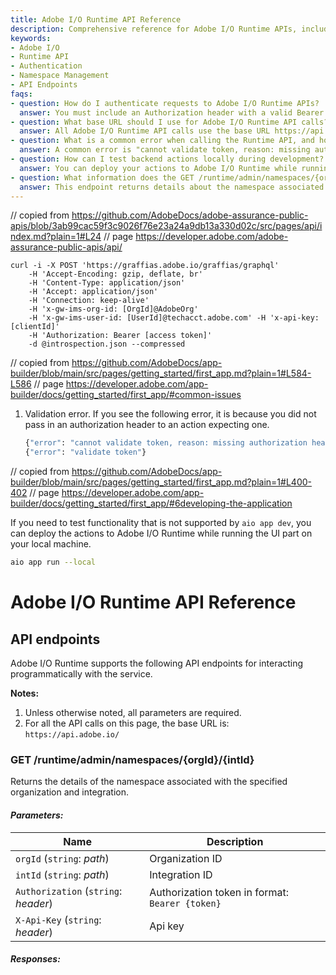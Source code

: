 ```yaml
---
title: Adobe I/O Runtime API Reference
description: Comprehensive reference for Adobe I/O Runtime APIs, including endpoint details, authentication requirements, and common troubleshooting solutions.
keywords:
- Adobe I/O
- Runtime API
- Authentication
- Namespace Management
- API Endpoints
faqs:
- question: How do I authenticate requests to Adobe I/O Runtime APIs?
  answer: You must include an Authorization header with a valid Bearer token and provide your API key in the X-Api-Key header when making API requests.
- question: What base URL should I use for Adobe I/O Runtime API calls?
  answer: All Adobe I/O Runtime API calls use the base URL https://api.adobe.io/. Make sure to append the appropriate endpoint path to this base URL.
- question: What is a common error when calling the Runtime API, and how can I resolve it?
  answer: A common error is "cannot validate token, reason: missing authorization header." Ensure that you have included the correct Authorization header in your request.
- question: How can I test backend actions locally during development?
  answer: You can deploy your actions to Adobe I/O Runtime while running the UI part locally using the command `aio app run --local` for effective testing.
- question: What information does the GET /runtime/admin/namespaces/{orgId}/{intId} endpoint provide?
  answer: This endpoint returns details about the namespace associated with the specified organization and integration, including relevant identifiers and configuration.
---
```

// copied from https://github.com/AdobeDocs/adobe-assurance-public-apis/blob/3ab99cac59f3c9026f76e23a24a9db13a330d02c/src/pages/api/index.md?plain=1#L24
// page https://developer.adobe.com/adobe-assurance-public-apis/api/

```console data-line="1-2,6," data-line-offset="2"
curl -i -X POST 'https://graffias.adobe.io/graffias/graphql' 
    -H 'Accept-Encoding: gzip, deflate, br' 
    -H 'Content-Type: application/json' 
    -H 'Accept: application/json' 
    -H 'Connection: keep-alive' 
    -H 'x-gw-ims-org-id: [OrgId]@AdobeOrg' 
    -H 'x-gw-ims-user-id: [UserId]@techacct.adobe.com' -H 'x-api-key: [clientId]'
    -H 'Authorization: Bearer [access token]' 
    -d @introspection.json --compressed
```

// copied from https://github.com/AdobeDocs/app-builder/blob/main/src/pages/getting_started/first_app.md?plain=1#L584-L586
// page https://developer.adobe.com/app-builder/docs/getting_started/first_app/#common-issues

1. Validation error. If you see the following error, it is because you did not pass in an authorization header to an action expecting one.

    ```bash data-line="2" data-line-offset="1"
    {"error": "cannot validate token, reason: missing authorization header"}
    {"error": "validate token"}
    ```

// copied from https://github.com/AdobeDocs/app-builder/blob/main/src/pages/getting_started/first_app.md?plain=1#L400-402
// page https://developer.adobe.com/app-builder/docs/getting_started/first_app/#6developing-the-application

If you need to test functionality that is not supported by `aio app dev`, you can deploy the actions to Adobe I/O Runtime while running the UI part on your local machine.

```bash disableLineNumbers
aio app run --local
```

# Adobe I/O Runtime API Reference

## API endpoints

Adobe I/O Runtime supports the following API endpoints for interacting programmatically with the service.

**Notes:**

1. Unless otherwise noted, all parameters are required. 
2. For all the API calls on this page, the base URL is:  
   `https://api.adobe.io/`

### GET /runtime/admin/namespaces/{orgId}/{intId}

Returns the details of the namespace associated with the specified organization and integration.

#### _Parameters:_

| Name                                 | Description                                     |
| ------------------------------------ | ----------------------------------------------- |
| `orgId` (`string`: _path_)           | Organization ID                                 |
| `intId` (`string`: _path_)           | Integration ID                                  |
| `Authorization` (`string`: _header_) | Authorization token in format: `Bearer {token}` |
| `X-Api-Key` (`string`: _header_)     | Api key                                         |

#### _Responses:_
